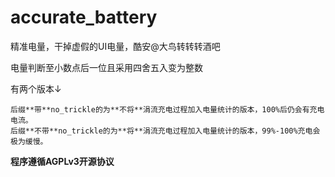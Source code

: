 # accurate_battery
精准电量，干掉虚假的UI电量，酷安@大鸟转转转酒吧

电量判断至小数点后一位且采用四舍五入变为整数

有两个版本↓
```
后缀**带**no_trickle的为**不将**涓流充电过程加入电量统计的版本，100%后仍会有充电电流。
后缀**不带**no_trickle的为**将**涓流充电过程加入电量统计的版本，99%-100%充电会极为缓慢。
```
**程序遵循AGPLv3开源协议**
